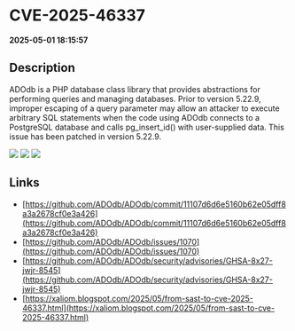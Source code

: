 # CVE-2025-46337

**2025-05-01 18:15:57**

## Description
ADOdb is a PHP database class library that provides abstractions for performing queries and managing databases. Prior to version 5.22.9, improper escaping of a query parameter may allow an attacker to execute arbitrary SQL statements when the code using ADOdb connects to a PostgreSQL database and calls pg_insert_id() with user-supplied data. This issue has been patched in version 5.22.9.

![](https://img.shields.io/static/v1?label=Score&message=10.0&color=red)
![](https://img.shields.io/static/v1?label=Severity&message=CRITICAL&color=red)
![](https://img.shields.io/static/v1?label=CWE&message=SQL&color=green)

## Links
- [https://github.com/ADOdb/ADOdb/commit/11107d6d6e5160b62e05dff8a3a2678cf0e3a426](https://github.com/ADOdb/ADOdb/commit/11107d6d6e5160b62e05dff8a3a2678cf0e3a426)
- [https://github.com/ADOdb/ADOdb/issues/1070](https://github.com/ADOdb/ADOdb/issues/1070)
- [https://github.com/ADOdb/ADOdb/security/advisories/GHSA-8x27-jwjr-8545](https://github.com/ADOdb/ADOdb/security/advisories/GHSA-8x27-jwjr-8545)
- [https://xaliom.blogspot.com/2025/05/from-sast-to-cve-2025-46337.html](https://xaliom.blogspot.com/2025/05/from-sast-to-cve-2025-46337.html)
